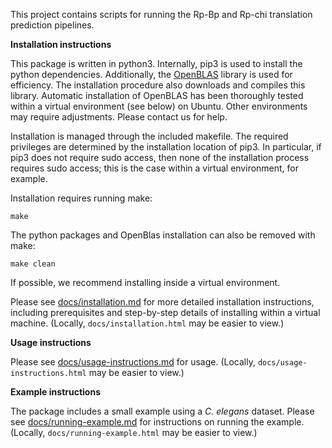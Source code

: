 This project contains scripts for running the Rp-Bp and Rp-chi translation prediction pipelines.

**Installation instructions**

This package is written in python3. Internally, pip3 is used to install the python dependencies. Additionally, the [OpenBLAS](http://www.openblas.net/) library is used for efficiency. The installation procedure also downloads and compiles this library. Automatic installation of OpenBLAS has been thoroughly tested within a virtual environment (see below) on Ubuntu. Other environments may require adjustments. Please contact us for help.

Installation is managed through the included makefile. The required privileges are determined by the installation location of pip3. In particular, if pip3 does not require sudo access, then none of the installation process requires sudo access; this is the case within a virtual environment, for example.

Installation requires running make:

``make``

The python packages and OpenBlas installation can also be removed with make:

``make clean``

If possible, we recommend installing inside a virtual environment.

Please see [docs/installation.md](docs/installation.md) for more detailed installation instructions, including prerequisites and step-by-step details of installing within a virtual machine. (Locally, ``docs/installation.html`` may be easier to view.)

**Usage instructions**

Please see [docs/usage-instructions.md](docs/usage-instructions.md) for usage. (Locally, ``docs/usage-instructions.html`` may be easier to view.)

**Example instructions**

The package includes a small example using a *C. elegans* dataset. Please see [docs/running-example.md](docs/running-example.md) for instructions on running the example. (Locally, ``docs/running-example.html`` may be easier to view.)
